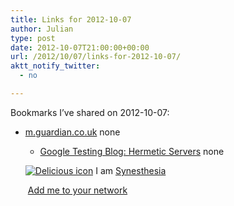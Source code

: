 ```yaml
---
title: Links for 2012-10-07
author: Julian
type: post
date: 2012-10-07T21:00:00+00:00
url: /2012/10/07/links-for-2012-10-07/
aktt_notify_twitter:
  - no

---
```

Bookmarks I&#8217;ve shared on 2012-10-07:

  * [m.guardian.co.uk][1] 
    none</li> 
    
      * [Google Testing Blog: Hermetic Servers][2] 
        none</li> </ul> 
        
        <p class="deliciouslink">
          <a href="https://del.icio.us/synesthesia" title="See all my bookmarks on del.icio.us"><img src="https://www.synesthesia.co.uk/images/deliciousicon.jpg" alt="Delicious icon" /></a>&nbsp;I am <a href="https://del.icio.us/synesthesia" title="See all my bookmarks on del.icio.us">Synesthesia</a>
        </p>
        
        <p class="deliciouslink">
          <a href="https://del.icio.us/network?add=synesthesia" title="Add me to your del.icio.us network"><img src="https://www.synesthesia.co.uk/images/add.gif" alt="" /></a>&nbsp;<a href="https://del.icio.us/network?add=synesthesia" title="Add me to your del.icio.us network">Add me to your network</a>
        </p>

 [1]: https://m.guardian.co.uk/news/datablog/2012/oct/05/educational-inequality-scotland-data?cat=news
 [2]: https://googletesting.blogspot.it/2012/10/hermetic-servers.html?m=1